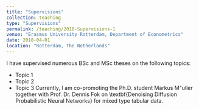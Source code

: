 ```yaml
---
title: "Supervisions"
collection: teaching
type: "Supervisions"
permalink: /teaching/2018-Supervisions-1
venue: "Erasmus University Rotterdam, Department of Econometrics"
date: 2018-04-01
location: "Rotterdam, The Netherlands"
---
```


I have supervised numerous BSc and MSc theses on the following topics:
* Topic 1
* Topic 2
* Topic 3
Currently, I am co-promoting the Ph.D. student Markus M\"uller together with Prof. Dr. Dennis Fok on \textbf{Denoising Diffusion Probabilistic Neural Networks} for mixed type tabular data. 
